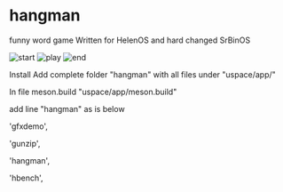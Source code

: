 # hangman
funny word game
Written for HelenOS and hard changed SrBinOS

![start](https://github.com/user-attachments/assets/2316c966-caea-45fc-bd6c-ac02f4324c78)
![play](https://github.com/user-attachments/assets/80dd0bf9-f9c1-4d27-98ab-73ecc56dda8b)
![end](https://github.com/user-attachments/assets/4b3f8b5e-c3e5-444d-9e3e-a31805752dde)


Install
Add complete folder "hangman" with all files under "uspace/app/"

In file meson.build    "uspace/app/meson.build"

add line "hangman" as is below

'gfxdemo',

'gunzip',

'hangman',

'hbench',


